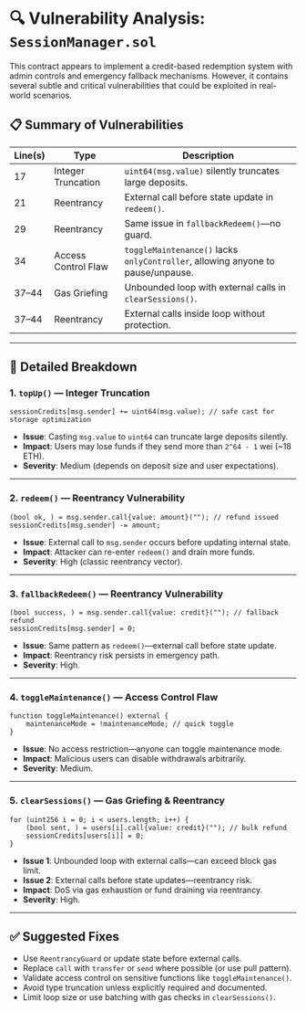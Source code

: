 # 🔍 Vulnerability Analysis: `SessionManager.sol`

This contract appears to implement a credit-based redemption system with admin controls and emergency fallback mechanisms. However, it contains several subtle and critical vulnerabilities that could be exploited in real-world scenarios.

## 📋 Summary of Vulnerabilities

| Line(s) | Type                  | Description |
|--------|-----------------------|-------------|
| 17     | Integer Truncation    | `uint64(msg.value)` silently truncates large deposits. |
| 21     | Reentrancy            | External call before state update in `redeem()`. |
| 29     | Reentrancy            | Same issue in `fallbackRedeem()`—no guard. |
| 34     | Access Control Flaw   | `toggleMaintenance()` lacks `onlyController`, allowing anyone to pause/unpause. |
| 37–44  | Gas Griefing          | Unbounded loop with external calls in `clearSessions()`. |
| 37–44  | Reentrancy            | External calls inside loop without protection. |

---

## 🧨 Detailed Breakdown

### 1. `topUp()` — Integer Truncation
```solidity
sessionCredits[msg.sender] += uint64(msg.value); // safe cast for storage optimization
```
- **Issue**: Casting `msg.value` to `uint64` can truncate large deposits silently.
- **Impact**: Users may lose funds if they send more than `2^64 - 1` wei (~18 ETH).
- **Severity**: Medium (depends on deposit size and user expectations).

---

### 2. `redeem()` — Reentrancy Vulnerability
```solidity
(bool ok, ) = msg.sender.call{value: amount}(""); // refund issued
sessionCredits[msg.sender] -= amount;
```
- **Issue**: External call to `msg.sender` occurs before updating internal state.
- **Impact**: Attacker can re-enter `redeem()` and drain more funds.
- **Severity**: High (classic reentrancy vector).

---

### 3. `fallbackRedeem()` — Reentrancy Vulnerability
```solidity
(bool success, ) = msg.sender.call{value: credit}(""); // fallback refund
sessionCredits[msg.sender] = 0;
```
- **Issue**: Same pattern as `redeem()`—external call before state update.
- **Impact**: Reentrancy risk persists in emergency path.
- **Severity**: High.

---

### 4. `toggleMaintenance()` — Access Control Flaw
```solidity
function toggleMaintenance() external {
    maintenanceMode = !maintenanceMode; // quick toggle
}
```
- **Issue**: No access restriction—anyone can toggle maintenance mode.
- **Impact**: Malicious users can disable withdrawals arbitrarily.
- **Severity**: Medium.

---

### 5. `clearSessions()` — Gas Griefing & Reentrancy
```solidity
for (uint256 i = 0; i < users.length; i++) {
    (bool sent, ) = users[i].call{value: credit}(""); // bulk refund
    sessionCredits[users[i]] = 0;
}
```
- **Issue 1**: Unbounded loop with external calls—can exceed block gas limit.
- **Issue 2**: External calls before state updates—reentrancy risk.
- **Impact**: DoS via gas exhaustion or fund draining via reentrancy.
- **Severity**: High.

---

## ✅ Suggested Fixes

- Use `ReentrancyGuard` or update state before external calls.
- Replace `call` with `transfer` or `send` where possible (or use pull pattern).
- Validate access control on sensitive functions like `toggleMaintenance()`.
- Avoid type truncation unless explicitly required and documented.
- Limit loop size or use batching with gas checks in `clearSessions()`.
